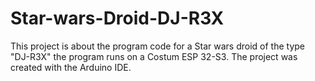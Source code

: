 #     Star-wars-Droid-DJ-R3X


This project is about the program code for a Star wars droid of the type "DJ-R3X" the program runs on a Costum ESP 32-S3. The project was created with the Arduino IDE.
